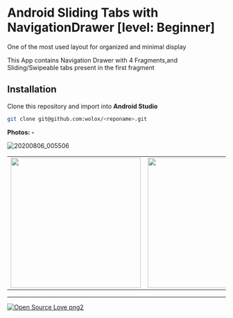 # Android Sliding Tabs with NavigationDrawer [level: Beginner]

One of the most used layout for organized and minimal display

This App contains Navigation Drawer with 4 Fragments,and Sliding/Swipeable tabs present in the first fragment

## Installation
Clone this repository and import into **Android Studio**
```bash
git clone git@github.com:wolox/<reponame>.git
```

**Photos: -** <br>

![20200806_005506](https://user-images.githubusercontent.com/43394618/89456307-4ebd4000-d781-11ea-8a03-0b58c1abcefc.gif)


<table>
  <tr>
  
<td><img src="https://i.ibb.co/Ht71MZf/Screenshot-20200806-002342.png" width="300"></td>
<td><img src="https://i.ibb.co/qskrpVT/Screenshot-20200806-002337.png" width="300"></td>
<td><img src="https://i.ibb.co/tMpTbL9/Screenshot-20200806-002346.png" width="300"></td>
<td><img src="https://i.ibb.co/88vMsFp/Screenshot-20200806-002351.png" width="300"></td>
</tr>
</table>

-----------------------------------------------------------------

[![Open Source Love png2](https://badges.frapsoft.com/os/v2/open-source.png?v=103)](https://github.com/ellerbrock/open-source-badges/) 
